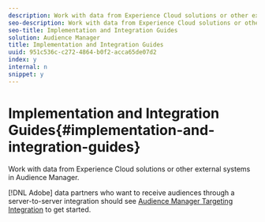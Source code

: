 ```yaml
---
description: Work with data from Experience Cloud solutions or other external systems in Audience Manager.
seo-description: Work with data from Experience Cloud solutions or other external systems in Audience Manager.
seo-title: Implementation and Integration Guides
solution: Audience Manager
title: Implementation and Integration Guides
uuid: 951c536c-c272-4864-b0f2-acca65de07d2
index: y
internal: n
snippet: y
---
```


# Implementation and Integration Guides{#implementation-and-integration-guides}

Work with data from Experience Cloud solutions or other external systems in Audience Manager.

[!DNL Adobe] data partners who want to receive audiences through a server-to-server integration should see [Audience Manager Targeting Integration](https://helpx.adobe.com/marketing-cloud/partners/partner_aam_targeting_integration.html) to get started. 

